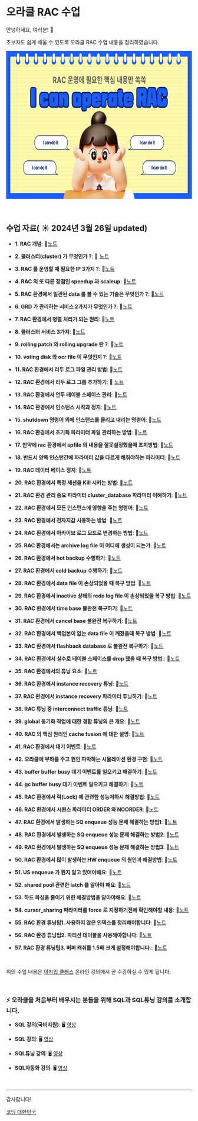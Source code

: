 # 오라클 RAC 수업

안녕하세요, 여러분!  🌟

초보자도 쉽게 배울 수 있도록 오라클 RAC 수업 내용을 정리하였습니다.

<img src="https://github.com/oracleyu01/rac_class/blob/main/001.png?raw=true" width="600" height="400">

&nbsp;

## 수업 자료( ☀️ 2024년 3월 26일 updated)


- **1. RAC 개념**:  📄[노트](https://github.com/oracleyu01/rac_class/blob/main/rac%EA%B0%9C%EB%85%90.md)
  &nbsp;
  
- **2. 클러스터(cluster) 가 무엇인가 ?**: 📄 [노트](https://github.com/oracleyu01/rac_class/blob/main/RAC%ED%95%B5%EC%8B%AC2.%20%ED%81%B4%EB%9F%AC%EC%8A%A4%ED%84%B0(Cluster)%EB%9E%80%20%EB%AC%B4%EC%97%87%EC%9D%B8%EA%B0%80.md)
  
- **3. RAC 를 운영할 때 필요한 IP 3가지 ?**: 📄[노트](https://github.com/oracleyu01/rac_class/blob/main/RAC%ED%95%B5%EC%8B%AC3.%20RAC%20%EB%A5%BC%20%EC%9A%B4%EC%98%81%ED%95%A0%20%EB%95%8C%20%ED%95%84%EC%9A%94%ED%95%9C%20IP%203%EA%B0%80%EC%A7%80.md)
  
- **4. RAC 의 또 다른 장점인 speedup 과 scaleup**: 📄[노트](https://github.com/oracleyu01/rac_class/blob/main/RAC%ED%95%B5%EC%8B%AC4.%20RAC%EC%9D%98%20%EC%B6%94%EA%B0%80%20%EC%9E%A5%EC%A0%90.md)
  
- **5. RAC 환경에서 일관된 data 를 볼 수 있는 기술은 무엇인가 ?**: 📄[노트](https://github.com/oracleyu01/rac_class/blob/main/RAC%20%ED%95%B5%EC%8B%AC5.%20RAC%20%ED%99%98%EA%B2%BD%EC%97%90%EC%84%9C%20%EB%8D%B0%EC%9D%B4%ED%84%B0%20%EC%9D%BC%EA%B4%80%EC%84%B1%EC%9D%84%20%EC%9C%A0%EC%A7%80%ED%95%98%EB%8A%94%20%EA%B8%B0%EC%88%A0.md)
  
- **6. GRD 가 관리하는 서비스 2가지가 무엇인가 ?**: 📄[노트](https://github.com/oracleyu01/rac_class/blob/main/RAC%20%ED%95%B5%EC%8B%AC6.%20GRD%20%EA%B0%80%20%EA%B4%80%EB%A6%AC%ED%95%98%EB%8A%94%20%EC%84%9C%EB%B9%84%EC%8A%A4%202%EA%B0%80%EC%A7%80%EA%B0%80%20%EB%AC%B4%EC%97%87%EC%9D%B8%EA%B0%80.md)
  
- **7. RAC 환경에서 병렬 처리가 되는 원리**: 📄[노트](https://github.com/oracleyu01/rac_class/blob/main/RAC%ED%95%B5%EC%8B%AC7.%20RAC%20%ED%99%98%EA%B2%BD%EC%97%90%EC%84%9C%20%EB%B3%91%EB%A0%AC%20%EC%B2%98%EB%A6%AC%EC%9D%98%20%EC%9B%90%EB%A6%AC.md)
  
- **8. 클러스터 서비스 3가지**: 📄[노트](https://github.com/oracleyu01/rac_class/blob/main/RAC%ED%95%B5%EC%8B%AC8.%20%EC%98%A4%EB%9D%BC%ED%81%B4%20%ED%81%B4%EB%9F%AC%EC%8A%A4%ED%84%B0%20%EC%84%9C%EB%B9%84%EC%8A%A4%EC%9D%98%20%ED%98%9C%ED%83%9D.md)
  
- **9. rolling patch 와 rolling  upgrade 란 ?**: 📄[노트](https://github.com/oracleyu01/rac_class/blob/main/RAC%20%ED%95%B5%EC%8B%AC9.%20rolling%20patch%20%EC%99%80%20rolling%20%20upgrade%20%EB%9E%80.md)
  
- **10. voting  disk 와 ocr file 이 무엇인지 ?**: 📄[노트](https://github.com/oracleyu01/rac_class/blob/main/RAC%20%ED%95%B5%EC%8B%AC10.%20Voting%20Disk%EC%99%80%20OCR%20File%EC%9D%98%20%EC%97%AD%ED%95%A0.md)
  
- **11.  RAC 환경에서 리두 로그 파일 관리 방법**: 📄[노트](https://github.com/oracleyu01/rac_class/blob/main/RAC%20%ED%95%B5%EC%8B%AC11.%20RAC%20%ED%99%98%EA%B2%BD%EC%97%90%EC%84%9C%20%EB%A6%AC%EB%91%90%20%EB%A1%9C%EA%B7%B8%20%ED%8C%8C%EC%9D%BC%20%EA%B4%80%EB%A6%AC%20%EB%B0%A9%EB%B2%95.md)
  
- **12. RAC 환경에서 리두 로그 그룹 추가하기**: 📄 [노트](https://github.com/oracleyu01/rac_class/blob/main/RAC%20%ED%95%B5%EC%8B%AC12.%20RAC%20%ED%99%98%EA%B2%BD%EC%97%90%EC%84%9C%20%EB%A6%AC%EB%91%90%20%EB%A1%9C%EA%B7%B8%20%ED%8C%8C%EC%9D%BC%20%EC%B6%94%EA%B0%80%ED%95%98%EA%B8%B0.md)
  
- **13. RAC 환경에서 언두 테이블 스페이스 관리**: 📄[노트](https://github.com/oracleyu01/rac_class/blob/main/RAC%20%ED%95%B5%EC%8B%AC13.%20RAC%20%ED%99%98%EA%B2%BD%EC%97%90%EC%84%9C%20%EC%96%B8%EB%91%90%20%ED%85%8C%EC%9D%B4%EB%B8%94%20%EC%8A%A4%ED%8E%98%EC%9D%B4%EC%8A%A4%20%EA%B4%80%EB%A6%AC.md)
  
- **14. RAC 환경에서 인스턴스 시작과 정지**: 📄[노트](https://github.com/oracleyu01/rac_class/blob/main/RAC%20%ED%95%B5%EC%8B%AC14.%20RAC%20%ED%99%98%EA%B2%BD%EC%97%90%EC%84%9C%20%EC%9D%B8%EC%8A%A4%ED%84%B4%EC%8A%A4%20%EC%8B%9C%EC%9E%91%EA%B3%BC%20%EC%A0%95%EC%A7%802.md)
  
- **15. shutdown 명령어 외에 인스턴스를 올리고 내리는 명령어**: 📄[노트](https://github.com/oracleyu01/rac_class/blob/main/RAC%20%ED%95%B5%EC%8B%AC15.%20srvctl%20%EB%AA%85%EB%A0%B9%EC%96%B4%20%EC%82%AC%EC%9A%A9%EB%B2%95.md)
  
- **16. RAC 환경에서 초기화 파라미터 파일 관리하는 방법**: 📄[노트](https://github.com/oracleyu01/rac_class/blob/main/RAC%20%ED%95%B5%EC%8B%AC16.%20RAC%20%ED%99%98%EA%B2%BD%EC%97%90%EC%84%9C%20%EC%B4%88%EA%B8%B0%ED%99%94%20%ED%8C%8C%EB%9D%BC%EB%AF%B8%ED%84%B0%20%ED%8C%8C%EC%9D%BC%20%EA%B4%80%EB%A6%AC.md)
  
- **17. 만약에 rac 환경에서 spfile 의 내용을 잘못설정했을때 조치방법**: 📄[노트](https://github.com/oracleyu01/rac_class/blob/main/%EC%98%88%EC%A0%9C17.%20%EB%A7%8C%EC%95%BD%EC%97%90%20rac%20%ED%99%98%EA%B2%BD%EC%97%90%EC%84%9C%20spfile%20%EC%9D%98%20%EB%82%B4%EC%9A%A9%EC%9D%84%20%EC%9E%98%EB%AA%BB%EC%84%A4%EC%A0%95%ED%96%88%EC%9D%84%EB%95%8C%20%EC%A1%B0%EC%B9%98%EB%B0%A9%EB%B2%95.txt)
  
- **18. 반드시 양쪽 인스턴간에 파라미터 값을 다르게 해줘야하는 파라미터**: 📄[노트](https://github.com/oracleyu01/rac_class/blob/main/%EC%98%88%EC%A0%9C18.%20%20%EB%B0%98%EB%93%9C%EC%8B%9C%20%EC%96%91%EC%AA%BD%20%EC%9D%B8%EC%8A%A4%ED%84%B4%EA%B0%84%EC%97%90%20%ED%8C%8C%EB%9D%BC%EB%AF%B8%ED%84%B0%20%EA%B0%92%EC%9D%84%20%EB%8B%A4%EB%A5%B4%EA%B2%8C%20%ED%95%B4%EC%A4%98%EC%95%BC%ED%95%98%EB%8A%94%20%ED%8C%8C%EB%9D%BC%EB%AF%B8%ED%84%B0.txt)
  
- **19. RAC 데이터 베이스 정지**: 📄[노트](https://github.com/oracleyu01/rac_class/blob/main/%EC%98%88%EC%A0%9C19.%20%20RAC%20%EB%8D%B0%EC%9D%B4%ED%84%B0%20%EB%B2%A0%EC%9D%B4%EC%8A%A4%20%EC%A0%95%EC%A7%80.txt)
  
- **20. RAC 환경에서 특정 세션을 Kill 시키는 방법**: 📄[노트](https://github.com/oracleyu01/rac_class/blob/main/%EC%98%88%EC%A0%9C20.%20%20RAC%20%ED%99%98%EA%B2%BD%EC%97%90%EC%84%9C%20%ED%8A%B9%EC%A0%95%20%EC%84%B8%EC%85%98%EC%9D%84%20Kill%20%EC%8B%9C%ED%82%A4%EB%8A%94%20%EB%B0%A9%EB%B2%95.txt)
  
- **21. RAC 환경 관리 중요 파라미터 cluster_database 파라미터 이해하기**: 📄[노트](https://github.com/oracleyu01/rac_class/blob/main/%EC%98%88%EC%A0%9C21.%20%20RAC%20%ED%99%98%EA%B2%BD%20%EA%B4%80%EB%A6%AC%20%ED%8C%8C%EB%9D%BC%EB%AF%B8%ED%84%B0%EC%A4%91%20%EA%B0%80%EC%9E%A5%20%EC%A4%91%EC%9A%94%ED%95%9C%20cluster_database%20%ED%8C%8C%EB%9D%BC%EB%AF%B8%ED%84%B0%20%EC%9D%B4%ED%95%B4%ED%95%98%EA%B8%B0.txt)

- **22. RAC 환경에서 모든 인스턴스에 영향을 주는 명령어**: 📄[노트](https://github.com/oracleyu01/rac_class/blob/main/%EC%98%88%EC%A0%9C22.%20RAC%20%ED%99%98%EA%B2%BD%EC%97%90%EC%84%9C%20%EB%AA%A8%EB%93%A0%20%EC%9D%B8%EC%8A%A4%ED%84%B4%EC%8A%A4%EC%97%90%20%EC%98%81%ED%96%A5%EC%9D%84%20%EC%A3%BC%EB%8A%94%20%EB%AA%85%EB%A0%B9%EC%96%B4.txt)
- **23. RAC 환경에서 전자지갑 사용하는 방법**: 📄[노트](https://github.com/oracleyu01/rac_class/blob/main/%EC%98%88%EC%A0%9C23.%20%20RAC%20%ED%99%98%EA%B2%BD%EC%97%90%EC%84%9C%20%EC%A0%84%EC%9E%90%EC%A7%80%EA%B0%91%20%EC%82%AC%EC%9A%A9%ED%95%98%EB%8A%94%20%EB%B0%A9%EB%B2%95.txt)
- **24. RAC 환경에서 아카이브 로그 모드로 변경하는 방법**: 📄[노트](https://github.com/oracleyu01/rac_class/blob/main/%EC%98%88%EC%A0%9C24.%20RAC%20%ED%99%98%EA%B2%BD%EC%97%90%EC%84%9C%20%EC%95%84%EC%B9%B4%EC%9D%B4%EB%B8%8C%20%EB%A1%9C%EA%B7%B8%20%EB%AA%A8%EB%93%9C%EB%A1%9C%20%EB%B3%80%EA%B2%BD%ED%95%98%EB%8A%94%20%EB%B0%A9%EB%B2%95.txt)
- **25. RAC 환경에서는 archive log file 이 어디에 생성이 되는가**: 📄[노트](https://github.com/oracleyu01/rac_class/blob/main/%EC%98%88%EC%A0%9C24.%20RAC%20%ED%99%98%EA%B2%BD%EC%97%90%EC%84%9C%20%EC%95%84%EC%B9%B4%EC%9D%B4%EB%B8%8C%20%EB%A1%9C%EA%B7%B8%20%EB%AA%A8%EB%93%9C%EB%A1%9C%20%EB%B3%80%EA%B2%BD%ED%95%98%EB%8A%94%20%EB%B0%A9%EB%B2%95.txt)
- **26. RAC 환경에서 hot backup 수행하기**: 📄[노트](https://github.com/oracleyu01/rac_class/blob/main/%EC%98%88%EC%A0%9C26.%20%20RAC%20%ED%99%98%EA%B2%BD%EC%97%90%EC%84%9C%20hot%20backup.txt)
- **27. RAC 환경에서 cold backup  수행하기**: 📄[노트](https://github.com/oracleyu01/rac_class/blob/main/%EC%98%88%EC%A0%9C27.%20%20RAC%20%ED%99%98%EA%B2%BD%EC%97%90%EC%84%9C%20cold%20backup%20%20%EC%88%98%ED%96%89%ED%95%98%EA%B8%B0.txt)
- **28. RAC 환경에서 data file 이 손상되었을 때 복구 방법**: 📄[노트](https://github.com/oracleyu01/rac_class/blob/main/%EC%98%88%EC%A0%9C28.%20%20RAC%20%ED%99%98%EA%B2%BD%EC%97%90%EC%84%9C%20data%20file%20%EC%9D%B4%20%EC%86%90%EC%83%81%EB%90%98%EC%97%88%EC%9D%84%20%EB%95%8C%20%EB%B3%B5%EA%B5%AC%20%EB%B0%A9%EB%B2%95.txt)
- **29. RAC 환경에서 inactive 상태의 redo log file 이 손상되었을 복구 방법**: 📄[노트](https://github.com/oracleyu01/rac_class/blob/main/%EC%98%88%EC%A0%9C29.%20%20RAC%20%ED%99%98%EA%B2%BD%EC%97%90%EC%84%9C%20inactive%20%EC%83%81%ED%83%9C%EC%9D%98%20redo%20log%20file%20%EC%9D%B4%20%EC%86%90%EC%83%81%EB%90%98%EC%97%88%EC%9D%84%20%EB%B3%B5%EA%B5%AC%20%EB%B0%A9%EB%B2%95.txt)
- **30. RAC 환경에서  time base 불완전 복구하기**: 📄[노트](https://github.com/oracleyu01/rac_class/blob/main/%EC%98%88%EC%A0%9C30.%20%20RAC%20%ED%99%98%EA%B2%BD%EC%97%90%EC%84%9C%20%20time%20base%20%EB%B6%88%EC%99%84%EC%A0%84%20%EB%B3%B5%EA%B5%AC%ED%95%98%EA%B8%B0.txt)
- **31. RAC 환경에서  cancel base 불완전 복구하기**: 📄[노트](https://github.com/oracleyu01/rac_class/blob/main/%EC%98%88%EC%A0%9C31.%20%20RAC%20%ED%99%98%EA%B2%BD%EC%97%90%EC%84%9C%20%20cancel%20base%20%EB%B6%88%EC%99%84%EC%A0%84%20%EB%B3%B5%EA%B5%AC%ED%95%98%EA%B8%B0.txt)
- **32. RAC 환경에서 백업본이 없는 data file 이 깨졌을때 복구 방법**: 📄[노트](https://github.com/oracleyu01/rac_class/blob/main/%EC%98%88%EC%A0%9C32.%20%20RAC%20%ED%99%98%EA%B2%BD%EC%97%90%EC%84%9C%20%EB%B0%B1%EC%97%85%EB%B3%B8%EC%9D%B4%20%EC%97%86%EB%8A%94%20data%20file%20%EC%9D%B4%20%EA%B9%A8%EC%A1%8C%EC%9D%84%EB%95%8C%20%EB%B3%B5%EA%B5%AC%20%EB%B0%A9%EB%B2%95.txt)
- **33. RAC 환경에서 flashback  database 로 불완전 복구하기**: 📄[노트](https://github.com/oracleyu01/rac_class/blob/main/%EC%98%88%EC%A0%9C33.%20%20RAC%20%ED%99%98%EA%B2%BD%EC%97%90%EC%84%9C%20flashback%20%20database%20%EB%A1%9C%20%EB%B6%88%EC%99%84%EC%A0%84%20%EB%B3%B5%EA%B5%AC%ED%95%98%EA%B8%B0.txt)
- **34. RAC 환경에서 실수로 테이블 스페이스를 drop 했을 때 복구 방법.**: 📄[노트](https://github.com/oracleyu01/rac_class/blob/main/%EC%98%88%EC%A0%9C34.%20%20RAC%20%ED%99%98%EA%B2%BD%EC%97%90%EC%84%9C%20%EC%8B%A4%EC%88%98%EB%A1%9C%20%ED%85%8C%EC%9D%B4%EB%B8%94%20%EC%8A%A4%ED%8E%98%EC%9D%B4%EC%8A%A4%EB%A5%BC%20drop%20%ED%96%88%EC%9D%84%20%EB%95%8C%20%EB%B3%B5%EA%B5%AC%20%EB%B0%A9%EB%B2%95.txt)
- **35. RAC 환경에서의 튜닝 요소**: 📄[노트](https://github.com/oracleyu01/rac_class/blob/main/%EC%98%88%EC%A0%9C35.%20%20RAC%20%ED%99%98%EA%B2%BD%EC%97%90%EC%84%9C%EC%9D%98%20%ED%8A%9C%EB%8B%9D%20%EC%9A%94%EC%86%8C.txt)
- **36. RAC 환경에서 instance recovery 튜닝**: 📄[노트](https://github.com/oracleyu01/rac_class/blob/main/%EC%98%88%EC%A0%9C36.%20%20RAC%20%ED%99%98%EA%B2%BD%EC%97%90%EC%84%9C%20instance%20recovery%20%ED%8A%9C%EB%8B%9D.txt)
- **37. RAC 환경에서 instance recovery 파라미터 튜닝하기**: 📄[노트](https://github.com/oracleyu01/rac_class/blob/main/%EC%98%88%EC%A0%9C37.%20%20RAC%20%EC%9D%98%20instance%20%20recovery%20%20%20%ED%8C%8C%EB%9D%BC%EB%AF%B8%ED%84%B0%20%20%20%ED%8A%9C%EB%8B%9D%ED%95%98%EA%B8%B0.txt)
- **38. RAC 튜닝 중 interconnect  traffic 튜닝**: 📄[노트](https://github.com/oracleyu01/rac_class/blob/main/%EC%98%88%EC%A0%9C38.%20%20RAC%20%ED%8A%9C%EB%8B%9D%20%EC%A4%91%20interconnect%20%20traffic%20%ED%8A%9C%EB%8B%9D.txt)
- **39. global  동기화 작업에 대한 경합 튜닝의 큰 개요**: 📄[노트](https://github.com/oracleyu01/rac_class/blob/main/%EC%98%88%EC%A0%9C39.%20%20global%20%20%EB%8F%99%EA%B8%B0%ED%99%94%20%EC%9E%91%EC%97%85%EC%97%90%20%EB%8C%80%ED%95%9C%20%EA%B2%BD%ED%95%A9%20%ED%8A%9C%EB%8B%9D%EC%9D%98%20%ED%81%B0%20%EA%B0%9C%EC%9A%94.txt)
- **40. RAC 의 핵심 원리인 cache fusion 에 대한 설명**: 📄[노트](https://github.com/oracleyu01/rac_class/blob/main/%EC%98%88%EC%A0%9C40.%20%20RAC%20%EC%9D%98%20%ED%95%B5%EC%8B%AC%20%EC%9B%90%EB%A6%AC%EC%9D%B8%20cache%20fusion%20%EC%97%90%20%EB%8C%80%ED%95%9C%20%EC%84%A4%EB%AA%85.txt)
- **41. RAC 환경에서 대기 이벤트**: 📄[노트](https://github.com/oracleyu01/rac_class/blob/main/%EC%98%88%EC%A0%9C41.%20RAC%20%20%ED%99%98%EA%B2%BD%EC%97%90%EC%84%9C%20%EB%8C%80%EA%B8%B0%20%EC%9D%B4%EB%B2%A4%ED%8A%B8.txt)
- **42. 오라클에 부하를 주고 원인 파악하는 시물레이션 환경 구현**: 📄[노트](https://github.com/oracleyu01/rac_class/blob/main/%EC%98%88%EC%A0%9C42.%20%EC%98%A4%EB%9D%BC%ED%81%B4%EC%97%90%20%EB%B6%80%ED%95%98%EB%A5%BC%20%EC%A3%BC%EA%B3%A0%20%EC%9B%90%EC%9D%B8%20%ED%8C%8C%EC%95%85%ED%95%98%EB%8A%94%20%EC%8B%9C%EB%AC%BC%EB%A0%88%EC%9D%B4%EC%85%98%20%ED%99%98%EA%B2%BD%20%EA%B5%AC%ED%98%84.txt)
- **43. buffer buffer busy 대기 이벤트를 일으키고 해결하기**: 📄[노트](https://github.com/oracleyu01/rac_class/blob/main/%EC%98%88%EC%A0%9C43.%20%20buffer%20buffer%20busy%20%EB%8C%80%EA%B8%B0%20%EC%9D%B4%EB%B2%A4%ED%8A%B8%EB%A5%BC%20%EC%9D%BC%EC%9C%BC%ED%82%A4%EA%B3%A0%20%ED%95%B4%EA%B2%B0%ED%95%98%EA%B8%B0.txt)
- **44. gc buffer  busy  대기 이벤트 일으키고 해결하기**: 📄[노트](https://github.com/oracleyu01/rac_class/blob/main/%EC%98%88%EC%A0%9C44.%20%20gc%20buffer%20%20busy%20%20%EB%8C%80%EA%B8%B0%20%EC%9D%B4%EB%B2%A4%ED%8A%B8%20%EC%9D%BC%EC%9C%BC%ED%82%A4%EA%B3%A0%20%ED%95%B4%EA%B2%B0%ED%95%98%EA%B8%B0.txt)
- **45. RAC 환경에서 락(Lock) 에 관련한 성능저하시 해결방법**: 📄[노트](https://github.com/oracleyu01/rac_class/blob/main/%EC%98%88%EC%A0%9C45.%20%20RAC%20%ED%99%98%EA%B2%BD%EC%97%90%EC%84%9C%20%EB%9D%BD(Lock)%20%EC%97%90%20%EA%B4%80%EB%A0%A8%ED%95%9C%20%EC%84%B1%EB%8A%A5%EC%A0%80%ED%95%98%EC%8B%9C%20%ED%95%B4%EA%B2%B0%EB%B0%A9%EB%B2%95.txt)
- **46. RAC 환경에서 시퀀스 파라미터 ORDER 와 NOORDER**: 📄[노트](https://github.com/oracleyu01/rac_class/blob/main/%EC%98%88%EC%A0%9C46.%20%20RAC%20%ED%99%98%EA%B2%BD%EC%97%90%EC%84%9C%20%EC%8B%9C%ED%80%80%EC%8A%A4%20%ED%8C%8C%EB%9D%BC%EB%AF%B8%ED%84%B0%20ORDER%20%EC%99%80%20NOORDER.txt)
- **47. RAC 환경에서  발생하는 SQ  enqueue 성능 문제 해결하는 방법1**: 📄[노트](https://github.com/oracleyu01/rac_class/blob/main/%EC%98%88%EC%A0%9C47.RAC%20%ED%99%98%EA%B2%BD%EC%97%90%EC%84%9C%20%20%EB%B0%9C%EC%83%9D%ED%95%98%EB%8A%94%20SQ%20%20enqueue%20%EC%84%B1%EB%8A%A5%20%EB%AC%B8%EC%A0%9C%20%ED%95%B4%EA%B2%B0%ED%95%98%EB%8A%94%20%EB%B0%A9%EB%B2%951.txt)
- **48. RAC 환경에서  발생하는 SQ  enqueue 성능 문제 해결하는 방법2**: 📄[노트](https://github.com/oracleyu01/rac_class/blob/main/%EC%98%88%EC%A0%9C48.%20%20RAC%20%ED%99%98%EA%B2%BD%EC%97%90%EC%84%9C%20%20%EB%B0%9C%EC%83%9D%ED%95%98%EB%8A%94%20SQ%20%20enqueue%20%EC%84%B1%EB%8A%A5%20%EB%AC%B8%EC%A0%9C%20%ED%95%B4%EA%B2%B0%ED%95%98%EB%8A%94%20%EB%B0%A9%EB%B2%952.txt)
- **49. RAC 환경에서  발생하는 SQ  enqueue 성능 문제 해결하는 방법3**: 📄[노트](https://github.com/oracleyu01/rac_class/blob/main/%EC%98%88%EC%A0%9C49.%20%20RAC%20%ED%99%98%EA%B2%BD%EC%97%90%EC%84%9C%20%20%EB%B0%9C%EC%83%9D%ED%95%98%EB%8A%94%20SQ%20%20enqueue%20%EC%84%B1%EB%8A%A5%20%EB%AC%B8%EC%A0%9C%20%ED%95%B4%EA%B2%B0%ED%95%98%EB%8A%94%20%EB%B0%A9%EB%B2%953.txt)
- **50. RAC 환경에서 많이 발생하는 HW enqueue 의 원인과 해결방법**: 📄[노트](https://github.com/oracleyu01/rac_class/blob/main/%EC%98%88%EC%A0%9C50.%20%20RAC%20%ED%99%98%EA%B2%BD%EC%97%90%EC%84%9C%20%EB%A7%8E%EC%9D%B4%20%EB%B0%9C%EC%83%9D%ED%95%98%EB%8A%94%20HW%20enqueue%20%EC%9D%98%20%EC%9B%90%EC%9D%B8%EA%B3%BC%20%ED%95%B4%EA%B2%B0%EB%B0%A9%EB%B2%95.txt)
- **51. US  enqueue 가 뭔지 알고 있어야해요**: 📄[노트](https://github.com/oracleyu01/rac_class/blob/main/%EC%98%88%EC%A0%9C51.%20%20US%20%20enqueue%20%EA%B0%80%20%EB%AD%94%EC%A7%80%20%EC%95%8C%EA%B3%A0%20%EC%9E%88%EC%96%B4%EC%95%BC%ED%95%B4%EC%9A%94.txt)  
- **52. shared pool 관련한 latch 를 알아야 해요**: 📄[노트](https://github.com/oracleyu01/rac_class/blob/main/%EC%98%88%EC%A0%9C52.%20%20%20shared%20pool%20%EA%B4%80%EB%A0%A8%ED%95%9C%20latch%20%EB%A5%BC%20%EC%95%8C%EC%95%84%EC%95%BC%20%ED%95%B4%EC%9A%94.txt)  
- **53. 하드 파싱을 줄이기 위한 해결방법을 알아야해요**: 📄[노트](https://github.com/oracleyu01/rac_class/blob/main/%EC%98%88%EC%A0%9C53.%20%20%ED%95%98%EB%93%9C%20%ED%8C%8C%EC%8B%B1%EC%9D%84%20%EC%A4%84%EC%9D%B4%EA%B8%B0%20%EC%9C%84%ED%95%9C%20%ED%95%B4%EA%B2%B0%EB%B0%A9%EB%B2%95%EC%9D%84%20%EC%95%8C%EC%95%84%EC%95%BC%ED%95%B4%EC%9A%94.txt)  
- **54. cursor_sharing 파라미터를 force 로 지정하기전에 확인해야할 내용**: 📄[노트](https://github.com/oracleyu01/rac_class/blob/main/%EC%98%88%EC%A0%9C54.%20cursor_sharing%20%ED%8C%8C%EB%9D%BC%EB%AF%B8%ED%84%B0%EB%A5%BC%20force%20%EB%A1%9C%20%EC%A7%80%EC%A0%95%ED%95%98%EA%B8%B0%EC%A0%84%EC%97%90%20%ED%99%95%EC%9D%B8%ED%95%B4%EC%95%BC%ED%95%A0%20%EC%95%8C%EC%95%84%EC%95%BC%ED%95%A0%20%EB%82%B4%EC%9A%A9.txt)  
- **55. RAC 환경 튜닝팁1. 사용하지 않은 인덱스를 정리해야합니다**: 📄[노트](https://github.com/oracleyu01/rac_class/blob/main/%EC%98%88%EC%A0%9C55.%20%20RAC%20%ED%99%98%EA%B2%BD%20%ED%8A%9C%EB%8B%9D%ED%8C%811.%20%EC%82%AC%EC%9A%A9%ED%95%98%EC%A7%80%20%EC%95%8A%EC%9D%80%20%EC%9D%B8%EB%8D%B1%EC%8A%A4%EB%A5%BC%20%EC%A0%95%EB%A6%AC%ED%95%B4%EC%95%BC%ED%95%A9%EB%8B%88%EB%8B%A4.txt)  
- **56. RAC 환경 튜닝팁2. 파티션 테이블을 사용해야합니다**: 📄[노트](https://github.com/oracleyu01/rac_class/blob/main/%EC%98%88%EC%A0%9C56.%20%20RAC%20%ED%99%98%EA%B2%BD%20%ED%8A%9C%EB%8B%9D%ED%8C%812.%20%20%ED%8C%8C%ED%8B%B0%EC%85%98%20%ED%85%8C%EC%9D%B4%EB%B8%94%EC%9D%84%20%EC%82%AC%EC%9A%A9%ED%95%B4%EB%9D%BC.txt)  
- **57. RAC 환경 튜닝팁3. 버퍼 캐쉬를 1.5배 크게 설정해야합니다.**: 📄[노트](https://github.com/oracleyu01/rac_class/blob/main/%EC%98%88%EC%A0%9C57.%20%20RAC%20%ED%99%98%EA%B2%BD%20%ED%8A%9C%EB%8B%9D%ED%8C%813.txt)  


&nbsp;  

위의 수업 내용은  [이지업 클래스](https://easyupclass.e-itwill.com/main/index.jsp) 온라인 강의에서 곧 수강하실 수 있게 됩니다.

&nbsp;  

 
### ⚡ 오라클을 처음부터 배우시는 분들을 위해 SQL과 SQL튜닝 강의를 소개합니다.


- **SQL 강의(국비지원)**:  🖥️ [영상](https://www.e-itwill.com/course/course_view.jsp?id=121&ch=course&cid=&s_style=gallery&scid=&s_field=&s_keyword=)  

- **SQL 강의**:  🖥️ [영상](https://easyupclass.e-itwill.com/course/course_view.jsp?id=22&cid=123&ch=course)  

- **SQL튜닝 강의**:  🖥️ [영상](https://easyupclass.e-itwill.com/course/course_view.jsp?id=69&cid=155)

- **SQL자동화 강의**:  🖥️ [영상](https://easyupclass.e-itwill.com/course/course_view.jsp?id=447&cid=28)  

&nbsp;


---

감사합니다!

[코딩 대한민국](https://codingkorea.example.com)
